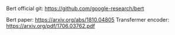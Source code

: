 Bert official git: https://github.com/google-research/bert

Bert paper: https://arxiv.org/abs/1810.04805
Transfermer encoder: https://arxiv.org/pdf/1706.03762.pdf
